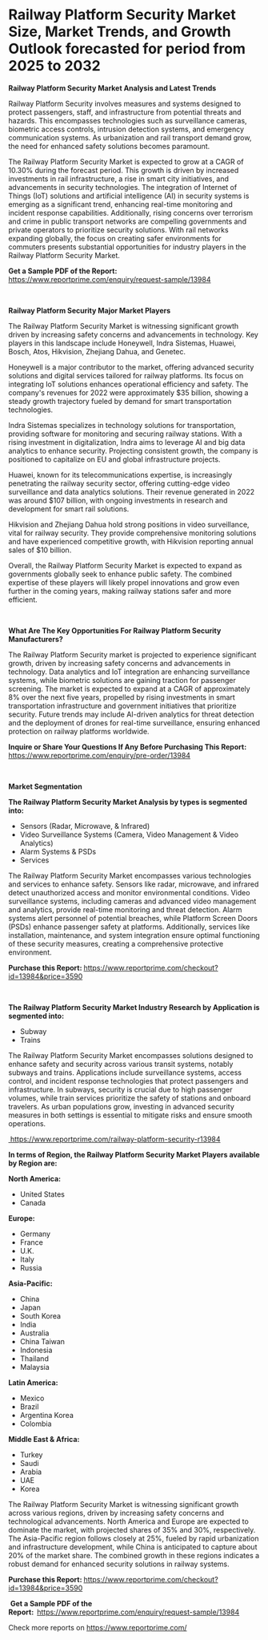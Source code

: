 <p><h1>Railway Platform Security Market Size, Market Trends, and Growth Outlook forecasted for period from 2025 to 2032</h1></p><p><strong>Railway Platform Security Market Analysis and Latest Trends</strong></p>
<p><p>Railway Platform Security involves measures and systems designed to protect passengers, staff, and infrastructure from potential threats and hazards. This encompasses technologies such as surveillance cameras, biometric access controls, intrusion detection systems, and emergency communication systems. As urbanization and rail transport demand grow, the need for enhanced safety solutions becomes paramount.</p><p>The Railway Platform Security Market is expected to grow at a CAGR of 10.30% during the forecast period. This growth is driven by increased investments in rail infrastructure, a rise in smart city initiatives, and advancements in security technologies. The integration of Internet of Things (IoT) solutions and artificial intelligence (AI) in security systems is emerging as a significant trend, enhancing real-time monitoring and incident response capabilities. Additionally, rising concerns over terrorism and crime in public transport networks are compelling governments and private operators to prioritize security solutions. With rail networks expanding globally, the focus on creating safer environments for commuters presents substantial opportunities for industry players in the Railway Platform Security Market.</p></p>
<p><strong>Get a Sample PDF of the Report:&nbsp;</strong> <a href="https://www.reportprime.com/enquiry/request-sample/13984?utm_campaign=3547&utm_medium=2&utm_source=Github&utm_content=ia&utm_term=20032025&utm_id=railway-platform-security">https://www.reportprime.com/enquiry/request-sample/13984</a></p>
<p>&nbsp;</p>
<p><strong>Railway Platform Security Major Market Players</strong></p>
<p><p>The Railway Platform Security Market is witnessing significant growth driven by increasing safety concerns and advancements in technology. Key players in this landscape include Honeywell, Indra Sistemas, Huawei, Bosch, Atos, Hikvision, Zhejiang Dahua, and Genetec.</p><p>Honeywell is a major contributor to the market, offering advanced security solutions and digital services tailored for railway platforms. Its focus on integrating IoT solutions enhances operational efficiency and safety. The company's revenues for 2022 were approximately $35 billion, showing a steady growth trajectory fueled by demand for smart transportation technologies.</p><p>Indra Sistemas specializes in technology solutions for transportation, providing software for monitoring and securing railway stations. With a rising investment in digitalization, Indra aims to leverage AI and big data analytics to enhance security. Projecting consistent growth, the company is positioned to capitalize on EU and global infrastructure projects.</p><p>Huawei, known for its telecommunications expertise, is increasingly penetrating the railway security sector, offering cutting-edge video surveillance and data analytics solutions. Their revenue generated in 2022 was around $107 billion, with ongoing investments in research and development for smart rail solutions.</p><p>Hikvision and Zhejiang Dahua hold strong positions in video surveillance, vital for railway security. They provide comprehensive monitoring solutions and have experienced competitive growth, with Hikvision reporting annual sales of $10 billion. </p><p>Overall, the Railway Platform Security Market is expected to expand as governments globally seek to enhance public safety. The combined expertise of these players will likely propel innovations and grow even further in the coming years, making railway stations safer and more efficient.</p></p>
<p>&nbsp;</p>
<p><strong>What Are The Key Opportunities For Railway Platform Security Manufacturers?</strong></p>
<p><p>The Railway Platform Security market is projected to experience significant growth, driven by increasing safety concerns and advancements in technology. Data analytics and IoT integration are enhancing surveillance systems, while biometric solutions are gaining traction for passenger screening. The market is expected to expand at a CAGR of approximately 8% over the next five years, propelled by rising investments in smart transportation infrastructure and government initiatives that prioritize security. Future trends may include AI-driven analytics for threat detection and the deployment of drones for real-time surveillance, ensuring enhanced protection on railway platforms worldwide.</p></p>
<p><strong>Inquire or Share Your Questions If Any Before Purchasing This Report:</strong> <a href="https://www.reportprime.com/enquiry/pre-order/13984?utm_campaign=3547&utm_medium=2&utm_source=Github&utm_content=ia&utm_term=20032025&utm_id=railway-platform-security">https://www.reportprime.com/enquiry/pre-order/13984</a></p>
<p>&nbsp;</p>
<p><strong>Market Segmentation</strong></p>
<p><strong>The Railway Platform Security Market Analysis by types is segmented into:</strong></p>
<p><ul><li>Sensors (Radar, Microwave, & Infrared)</li><li>Video Surveillance Systems (Camera, Video Management & Video Analytics)</li><li>Alarm Systems & PSDs</li><li>Services</li></ul></p>
<p><p>The Railway Platform Security Market encompasses various technologies and services to enhance safety. Sensors like radar, microwave, and infrared detect unauthorized access and monitor environmental conditions. Video surveillance systems, including cameras and advanced video management and analytics, provide real-time monitoring and threat detection. Alarm systems alert personnel of potential breaches, while Platform Screen Doors (PSDs) enhance passenger safety at platforms. Additionally, services like installation, maintenance, and system integration ensure optimal functioning of these security measures, creating a comprehensive protective environment.</p></p>
<p><strong>Purchase this Report:&nbsp;</strong><a href="https://www.reportprime.com/checkout?id=13984&price=3590&utm_campaign=3547&utm_medium=2&utm_source=Github&utm_content=ia&utm_term=20032025&utm_id=railway-platform-security">https://www.reportprime.com/checkout?id=13984&price=3590</a></p>
<p>&nbsp;</p>
<p><strong>The Railway Platform Security Market Industry Research by Application is segmented into:</strong></p>
<p><ul><li>Subway</li><li>Trains</li></ul></p>
<p><p>The Railway Platform Security Market encompasses solutions designed to enhance safety and security across various transit systems, notably subways and trains. Applications include surveillance systems, access control, and incident response technologies that protect passengers and infrastructure. In subways, security is crucial due to high passenger volumes, while train services prioritize the safety of stations and onboard travelers. As urban populations grow, investing in advanced security measures in both settings is essential to mitigate risks and ensure smooth operations.</p></p>
<p><a href="https://www.reportprime.com/railway-platform-security-r13984?utm_campaign=3547&utm_medium=2&utm_source=Github&utm_content=ia&utm_term=20032025&utm_id=railway-platform-security">&nbsp;https://www.reportprime.com/railway-platform-security-r13984</a></p>
<p><strong>In terms of Region, the Railway Platform Security Market Players available by Region are:</strong></p>
<p>
    <p> <strong> North America: </strong>
        <ul>
            <li>United States</li>
            <li>Canada</li>
        </ul>
        </p> 
    <p> <strong> Europe: </strong>
        <ul>
            <li>Germany</li>
            <li>France</li>
            <li>U.K.</li>
            <li>Italy</li>
            <li>Russia</li>
        </ul>
        </p> 
    <p> <strong> Asia-Pacific: </strong>
        <ul>
            <li>China</li>
            <li>Japan</li>
            <li>South Korea</li>
            <li>India</li>
            <li>Australia</li>
            <li>China Taiwan</li>
            <li>Indonesia</li>
            <li>Thailand</li>
            <li>Malaysia</li>
        </ul>
        </p> 
    <p> <strong> Latin America: </strong>
        <ul>
            <li>Mexico</li>
            <li>Brazil</li>
            <li>Argentina Korea</li>
            <li>Colombia</li>
        </ul>
        </p> 
    <p> <strong> Middle East & Africa: </strong>
        <ul>
            <li>Turkey</li>
            <li>Saudi</li>
            <li>Arabia</li>
            <li>UAE</li>
            <li>Korea</li>
        </ul>
    </p>
    </p>
<p><p>The Railway Platform Security Market is witnessing significant growth across various regions, driven by increasing safety concerns and technological advancements. North America and Europe are expected to dominate the market, with projected shares of 35% and 30%, respectively. The Asia-Pacific region follows closely at 25%, fueled by rapid urbanization and infrastructure development, while China is anticipated to capture about 20% of the market share. The combined growth in these regions indicates a robust demand for enhanced security solutions in railway systems.</p></p>
<p><strong>Purchase this Report: </strong><a href="https://www.reportprime.com/checkout?id=13984&price=3590&utm_campaign=3547&utm_medium=2&utm_source=Github&utm_content=ia&utm_term=20032025&utm_id=railway-platform-security">https://www.reportprime.com/checkout?id=13984&price=3590</a></p>
<p>&nbsp;<strong>Get a Sample PDF of the Report:&nbsp;&nbsp;</strong><a href="https://www.reportprime.com/enquiry/request-sample/13984?utm_campaign=3547&utm_medium=2&utm_source=Github&utm_content=ia&utm_term=20032025&utm_id=railway-platform-security">https://www.reportprime.com/enquiry/request-sample/13984</a></p>
<p><strong></strong></p>
<p>Check more reports on <a href="https://www.reportprime.com/?utm_campaign=3547&utm_medium=2&utm_source=Github&utm_content=ia&utm_term=20032025&utm_id=railway-platform-security">https://www.reportprime.com/</a></p>